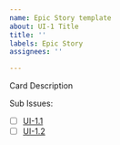 ```yaml
---
name: Epic Story template
about: UI-1 Title
title: ''
labels: Epic Story
assignees: ''

---
```


Card Description

Sub Issues:
- [ ] [UI-1.1](https://github.com/kj666/iGro/issues/1)
- [ ]  [UI-1.2](https://github.com/kj666/iGro/issues/2)
